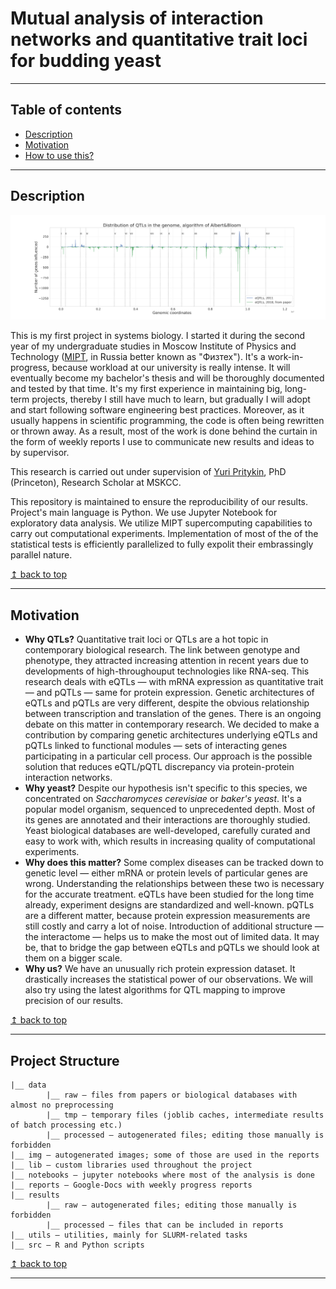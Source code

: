 # Mutual analysis of interaction networks and quantitative trait loci for budding yeast

---
## Table of contents
* [Description](#description)
* [Motivation](#motivation)
* [How to use this?](#how-to-use-this)

---
## Description
![Saccharomyces cerevisiae, the budding yeast](https://raw.githubusercontent.com/ivanov-v-v/PPINs-QTLs-Joint-Analysis/master/img/qtl_distributions/eQTLs_2011_vs_2018.png)

This is my first project in systems biology. I started it during the second year of my undergraduate studies in Moscow 
Institute of Physics and Technology ([MIPT](https://mipt.ru/english/), in Russia better known as "Физтех"). It's a work-in-progress, because workload at our university is really intense. It will eventually become my bachelor's thesis and will be thoroughly documented and tested by that time. It's my first experience in maintaining big, long-term projects, thereby I still have much to learn, but gradually I will adopt and start following software engineering best practices. Moreover, as it usually happens in scientific programming, the code is often being rewritten or thrown away. As a result, most of the work is done behind the curtain in the form of weekly reports I use to communicate new results and ideas to by supervisor. 

This research is carried out under supervision of [Yuri Pritykin](https://scholar.google.com/citations?hl=en&user=Arx56RkJBrYC&view_op=list_works&sortby=pubdate), PhD (Princeton), Research Scholar at MSKCC.

This repository is maintained to ensure the reproducibility of our results.
Project's main language is Python. We use Jupyter Notebook for exploratory data analysis. We utilize MIPT supercomputing capabilities to carry out computational experiments. Implementation of most of the of the statistical tests is efficiently parallelized to fully expolit their embrassingly parallel nature. 


[↥ back to top](#table-of-contents)

---
## Motivation

* **Why QTLs?** Quantitative trait loci or QTLs are a hot topic in contemporary biological research. The link between 
genotype and phenotype, they attracted increasing attention in recent years due to developments of high-throughouput 
technologies like RNA-seq. This research deals with eQTLs — with mRNA expression as quantitative trait — and pQTLs — 
same for protein expression. Genetic architectures of eQTLs and pQTLs are very different, despite the obvious 
relationship between transcription and translation of the genes. There is an ongoing debate on this matter in contemporary research.
We decided to make a contribution by comparing genetic architectures underlying eQTLs and pQTLs linked to functional
modules — sets of interacting genes participating in a particular cell process. Our approach is the possible solution 
that reduces eQTL/pQTL discrepancy via protein-protein interaction networks.          
* **Why yeast?** Despite our hypothesis isn't specific to this species, we concentrated on *Saccharomyces cerevisiae* 
or *baker's yeast*. It's a popular model organism, sequenced to unprecedented depth. Most of its genes are 
annotated and their interactions are thoroughly studied. Yeast biological databases are well-developed, carefully 
curated and easy to work with, which results in increasing quality of computational experiments.  
* **Why does this matter?** Some complex diseases can be tracked down to genetic level — either mRNA or protein levels
of particular genes are wrong. Understanding the relationships between these two is necessary for the accurate treatment. 
eQTLs have been studied for the long time already, experiment designs are standardized and well-known. 
pQTLs are a different matter, because protein expression measurements are still costly and carry a lot
of noise. Introduction of additional structure — the interactome — helps us to make the most out of limited data. 
It may be, that to bridge the gap between eQTLs and pQTLs we should look at them on a bigger scale.             
* **Why us?** We have an unusually rich protein expression dataset. It drastically increases the statistical 
power of our observations. We will also try using the latest algorithms for QTL mapping to improve precision of our results.

[↥ back to top](#table-of-contents)

---
## Project Structure

```text
|__ data 
        |__ raw — files from papers or biological databases with almost no preprocessing
        |__ tmp — temporary files (joblib caches, intermediate results of batch processing etc.)
        |__ processed — autogenerated files; editing those manually is forbidden
|__ img — autogenerated images; some of those are used in the reports
|__ lib — custom libraries used throughout the project
|__ notebooks — jupyter notebooks where most of the analysis is done
|__ reports — Google-Docs with weekly progress reports 
|__ results
        |__ raw — autogenerated files; editing those manually is forbidden
        |__ processed — files that can be included in reports
|__ utils — utilities, mainly for SLURM-related tasks
|__ src — R and Python scripts
``` 

[↥ back to top](#table-of-contents)

---
